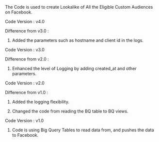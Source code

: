 The Code is used to create Lookalike of All the Eligible Custom Audiences on Facebook.

Code Version : v4.0

Difference from v3.0 :

1. Added the parameters such as hostname and client id in the logs.



Code Version : v3.0

Difference from v2.0 :

1. Enhanced the level of Logging by adding created_at and other parameters.


Code Version : v2.0

Difference from v1.0 :

1. Added the logging flexibility.

2. Changed the code from reading the BQ table to BQ views.



Code Version : v1.0

1. Code is using Big Query Tables to read data from, and pushes the data to Facebook.